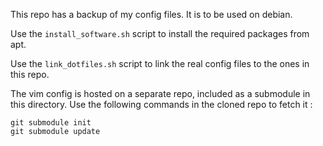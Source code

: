 This repo has a backup of my config files. It is to be used on debian.

Use the `install_software.sh` script to install the required packages from apt.

Use the `link_dotfiles.sh` script to link the real config files to the ones in
this repo.

The vim config is hosted on a separate repo, included as a submodule in this
directory. Use the following commands in the cloned repo to fetch it :

```
git submodule init
git submodule update
```


